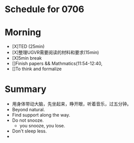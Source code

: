 # Schedule for 0706

# Morning
- [X]TED (25min)
- [X]整理UGVR需要阅读的材料和要求(15min)
- [X]5min break
- []Finish papers && Mathmatics(11:54-12:40,
- []To think and formalize






# Summary
- 用身体带动大脑，先坐起来，睁开眼，听着音乐，过五分钟。
- Beyond natural.
- Find support along the way.
- Do not snooze.
    - you snooze, you lose.
- Don't sleep less.
- 










